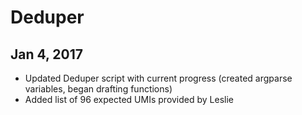 # Deduper

## Jan 4, 2017
- Updated Deduper script with current progress (created argparse variables, began drafting functions)
- Added list of 96 expected UMIs provided by Leslie
